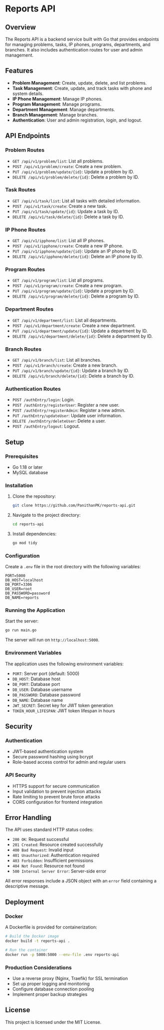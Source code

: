 # Reports API

## Overview
The Reports API is a backend service built with Go that provides endpoints for managing problems, tasks, IP phones, programs, departments, and branches. It also includes authentication routes for user and admin management.

## Features
- **Problem Management**: Create, update, delete, and list problems.
- **Task Management**: Create, update, and track tasks with phone and system details.
- **IP Phone Management**: Manage IP phones.
- **Program Management**: Manage programs.
- **Department Management**: Manage departments.
- **Branch Management**: Manage branches.
- **Authentication**: User and admin registration, login, and logout.

## API Endpoints

### Problem Routes
- `GET /api/v1/problem/list`: List all problems.
- `POST /api/v1/problem/create`: Create a new problem.
- `PUT /api/v1/problem/update/{id}`: Update a problem by ID.
- `DELETE /api/v1/problem/delete/{id}`: Delete a problem by ID.

### Task Routes
- `GET /api/v1/task/list`: List all tasks with detailed information.
- `POST /api/v1/task/create`: Create a new task.
- `PUT /api/v1/task/update/{id}`: Update a task by ID.
- `DELETE /api/v1/task/delete/{id}`: Delete a task by ID.

### IP Phone Routes
- `GET /api/v1/ipphone/list`: List all IP phones.
- `POST /api/v1/ipphone/create`: Create a new IP phone.
- `PUT /api/v1/ipphone/update/{id}`: Update an IP phone by ID.
- `DELETE /api/v1/ipphone/delete/{id}`: Delete an IP phone by ID.

### Program Routes
- `GET /api/v1/program/list`: List all programs.
- `POST /api/v1/program/create`: Create a new program.
- `PUT /api/v1/program/update/{id}`: Update a program by ID.
- `DELETE /api/v1/program/delete/{id}`: Delete a program by ID.

### Department Routes
- `GET /api/v1/department/list`: List all departments.
- `POST /api/v1/department/create`: Create a new department.
- `PUT /api/v1/department/update/{id}`: Update a department by ID.
- `DELETE /api/v1/department/delete/{id}`: Delete a department by ID.

### Branch Routes
- `GET /api/v1/branch/list`: List all branches.
- `POST /api/v1/branch/create`: Create a new branch.
- `PUT /api/v1/branch/update/{id}`: Update a branch by ID.
- `DELETE /api/v1/branch/delete/{id}`: Delete a branch by ID.

### Authentication Routes
- `POST /authEntry/login`: Login.
- `POST /authEntry/registerUser`: Register a new user.
- `POST /authEntry/registerAdmin`: Register a new admin.
- `PUT /authEntry/updateUser`: Update user information.
- `DELETE /authEntry/deleteUser`: Delete a user.
- `POST /authEntry/logout`: Logout.

## Setup

### Prerequisites
- Go 1.18 or later
- MySQL database

### Installation
1. Clone the repository:
   ```bash
   git clone https://github.com/PanithanPK/reports-api.git
   ```
2. Navigate to the project directory:
   ```bash
   cd reports-api
   ```
3. Install dependencies:
   ```bash
   go mod tidy
   ```

### Configuration
Create a `.env` file in the root directory with the following variables:
```env
PORT=5000
DB_HOST=localhost
DB_PORT=3306
DB_USER=root
DB_PASSWORD=password
DB_NAME=reports
```

### Running the Application
Start the server:
```bash
go run main.go
```

The server will run on `http://localhost:5000`.

### Environment Variables
The application uses the following environment variables:
- `PORT`: Server port (default: 5000)
- `DB_HOST`: Database host
- `DB_PORT`: Database port
- `DB_USER`: Database username
- `DB_PASSWORD`: Database password
- `DB_NAME`: Database name
- `JWT_SECRET`: Secret key for JWT token generation
- `TOKEN_HOUR_LIFESPAN`: JWT token lifespan in hours

## Security

### Authentication
- JWT-based authentication system
- Secure password hashing using bcrypt
- Role-based access control for admin and regular users

### API Security
- HTTPS support for secure communication
- Input validation to prevent injection attacks
- Rate limiting to prevent brute force attacks
- CORS configuration for frontend integration

## Error Handling
The API uses standard HTTP status codes:
- `200 OK`: Request successful
- `201 Created`: Resource created successfully
- `400 Bad Request`: Invalid input
- `401 Unauthorized`: Authentication required
- `403 Forbidden`: Insufficient permissions
- `404 Not Found`: Resource not found
- `500 Internal Server Error`: Server-side error

All error responses include a JSON object with an `error` field containing a descriptive message.

## Deployment

### Docker
A Dockerfile is provided for containerization:
```bash
# Build the Docker image
docker build -t reports-api .

# Run the container
docker run -p 5000:5000 --env-file .env reports-api
```

### Production Considerations
- Use a reverse proxy (Nginx, Traefik) for SSL termination
- Set up proper logging and monitoring
- Configure database connection pooling
- Implement proper backup strategies

## License
This project is licensed under the MIT License.
